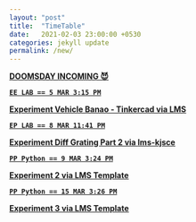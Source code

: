 ```yaml
---
layout: "post"
title:  "TimeTable"
date:   2021-02-03 23:00:00 +0530
categories: jekyll update
permalink: /new/
---
```


<u><b>DOOMSDAY INCOMING 😈

 

`EE LAB == 5 MAR 3:15 PM`

Experiment Vehicle Banao - Tinkercad via LMS

`EP LAB == 8 MAR 11:41 PM` 

Experiment Diff Grating Part 2 via [lms-kjsce]

`PP Python == 9 MAR 3:24 PM`

Experiment 2 via LMS [Template](https://lms-kjsce.somaiya.edu/pluginfile.php/49732/mod_assign/introattachment/0/PPLab_Experiment%20No%202.docx?forcedownload=1)

`PP Python == 15 MAR 3:26 PM`

Experiment 3 via LMS [Template](https://lms-kjsce.somaiya.edu/pluginfile.php/49733/mod_assign/introattachment/0/PPLab_Experiment%20No.3_2021.docx?forcedownload=1)


[lms-kjsce]: https://lms-kjsce.somaiya.edu
